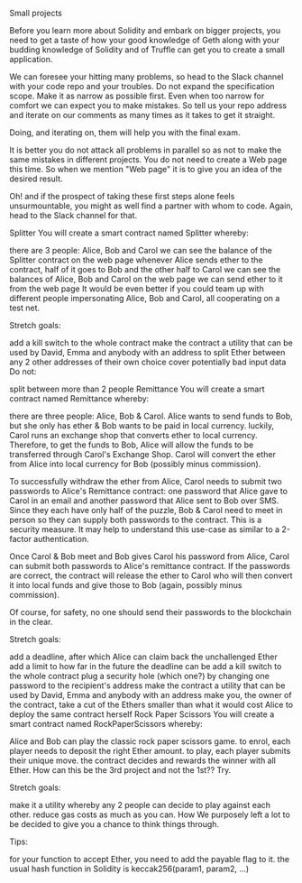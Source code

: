 Small projects

Before you learn more about Solidity and embark on bigger projects, you need to get a taste of how your good knowledge of Geth along with your budding knowledge of Solidity and of Truffle can get you to create a small application.

We can foresee your hitting many problems, so head to the Slack channel with your code repo and your troubles. Do not expand the specification scope. Make it as narrow as possible first. Even when too narrow for comfort we can expect you to make mistakes. So tell us your repo address and iterate on our comments as many times as it takes to get it straight.

Doing, and iterating on, them will help you with the final exam.

It is better you do not attack all problems in parallel so as not to make the same mistakes in different projects. You do not need to create a Web page this time. So when we mention "Web page" it is to give you an idea of the desired result.

Oh! and if the prospect of taking these first steps alone feels unsurmountable, you might as well find a partner with whom to code. Again, head to the Slack channel for that.

Splitter
You will create a smart contract named Splitter whereby:

there are 3 people: Alice, Bob and Carol
we can see the balance of the Splitter contract on the web page
whenever Alice sends ether to the contract, half of it goes to Bob and the other half to Carol
we can see the balances of Alice, Bob and Carol on the web page
we can send ether to it from the web page
It would be even better if you could team up with different people impersonating Alice, Bob and Carol, all cooperating on a test net.

Stretch goals:

add a kill switch to the whole contract
make the contract a utility that can be used by David, Emma and anybody with an address to split Ether between any 2 other addresses of their own choice
cover potentially bad input data
Do not:

split between more than 2 people
Remittance
You will create a smart contract named Remittance whereby:

there are three people: Alice, Bob & Carol.
Alice wants to send funds to Bob, but she only has ether & Bob wants to be paid in local currency.
luckily, Carol runs an exchange shop that converts ether to local currency.
Therefore, to get the funds to Bob, Alice will allow the funds to be transferred through Carol's Exchange Shop. Carol will convert the ether from Alice into local currency for Bob (possibly minus commission).

To successfully withdraw the ether from Alice, Carol needs to submit two passwords to Alice's Remittance contract: one password that Alice gave to Carol in an email and another password that Alice sent to Bob over SMS. Since they each have only half of the puzzle, Bob & Carol need to meet in person so they can supply both passwords to the contract. This is a security measure. It may help to understand this use-case as similar to a 2-factor authentication.

Once Carol & Bob meet and Bob gives Carol his password from Alice, Carol can submit both passwords to Alice's remittance contract. If the passwords are correct, the contract will release the ether to Carol who will then convert it into local funds and give those to Bob (again, possibly minus commission).

Of course, for safety, no one should send their passwords to the blockchain in the clear.

Stretch goals:

add a deadline, after which Alice can claim back the unchallenged Ether
add a limit to how far in the future the deadline can be
add a kill switch to the whole contract
plug a security hole (which one?) by changing one password to the recipient's address
make the contract a utility that can be used by David, Emma and anybody with an address
make you, the owner of the contract, take a cut of the Ethers smaller than what it would cost Alice to deploy the same contract herself
Rock Paper Scissors
You will create a smart contract named RockPaperScissors whereby:

Alice and Bob can play the classic rock paper scissors game.
to enrol, each player needs to deposit the right Ether amount.
to play, each player submits their unique move.
the contract decides and rewards the winner with all Ether.
How can this be the 3rd project and not the 1st?? Try.

Stretch goals:

make it a utility whereby any 2 people can decide to play against each other.
reduce gas costs as much as you can.
How
We purposely left a lot to be decided to give you a chance to think things through.

Tips:

for your function to accept Ether, you need to add the payable flag to it.
the usual hash function in Solidity is keccak256(param1, param2, ...)
